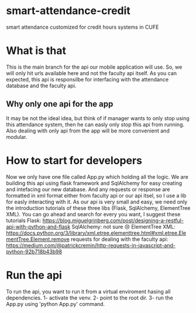 # smart-attendance-credit
smart attendance customized for credit hours systems in CUFE
# What is that
This is the main branch for the api our mobile application will use. So, we will only hit urls available here and not the faculty api itself.
As you can expected, this api is responsilbe for interfacing with the attendance database and the faculty api.
## Why only one api for the app
It may be not the ideal idea, but think of if manager wants to only stop using this attendance system, then he can easly only stop this
api from running.
Also dealing with only api from the app will be more convenient and modular.
# How to start for developers
Now we only have one file called App.py which holding all the logic. We are building this api using flask framework and 
SqlAlchemy for easy creating and intefacing our new database. And any requests or response are formatted in xml format either from faculty api or our api itsel, so I use a lib for
easly interacting with it. As our api is very small and easy, we need only the introduction tutorials of these three libs (Flask, SqlAlchemy, ElementTree XML).
You can go ahead and search for every you want, I suggest these tutorials
Flask: https://blog.miguelgrinberg.com/post/designing-a-restful-api-with-python-and-flask
SqlAlchemy: not sure 😢
ElementTree XML: https://docs.python.org/3/library/xml.etree.elementtree.html#xml.etree.ElementTree.Element.remove
requests for dealing with the faculty api: https://medium.com/@patrickcremin/http-requests-in-javascript-and-python-92b718b43b98

# Run the api
To run the api, you want to run it from a virtual enviroment hasing all dependencies.
1- activate the venv.
2- point to the root dir.
3- run the App.py using 'python App.py' command.
